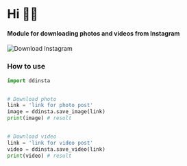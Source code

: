 # Hi 👋🏼
#### Module for downloading photos and videos from Instagram
![Download Instagram](https://petapixel.com/assets/uploads/2018/04/instagramdownloadfeatt.jpg)
### How to use
```Python
import ddinsta


# Download photo
link = 'link for photo post'
image = ddinsta.save_image(link)
print(image) # result


# Download video
link = 'link for video post'
video = ddinsta.save_video(link)
print(video) # result
```
